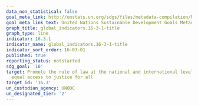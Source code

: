 ```yaml
---
data_non_statistical: false
goal_meta_link: http://unstats.un.org/sdgs/files/metadata-compilation/Metadata-Goal-16.pdf
goal_meta_link_text: United Nations Sustainable Development Goals Metadata (pdf 1361kB)
graph_title: global_indicators.16-3-1-title
graph_type: line
indicator: 16.3.1
indicator_name: global_indicators.16-3-1-title
indicator_sort_order: 16-03-01
published: true
reporting_status: notstarted
sdg_goal: '16'
target: Promote the rule of law at the national and international levels and ensure
  equal access to justice for all
target_id: '16.3'
un_custodian_agency: UNODC
un_designated_tier: '2'
---
```

